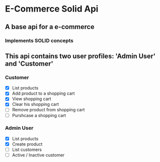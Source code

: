 # E-Commerce Solid Api

## A base api for a e-commerce

### Implements SOLID concepts

## This api contains two user profiles: 'Admin User' and 'Customer'

### Customer

- [x] List products <br>
- [x] Add product to a shopping cart <br>
- [x] View shopping cart <br>
- [x] Clear his shopping cart <br>
- [ ] Remove product from shopping cart <br>
- [ ] Purshcase a shopping cart <br>

### Admin User

- [x] List products <br>
- [x] Create product <br>
- [ ] List customers <br>
- [ ] Active / Inactive customer <br>
